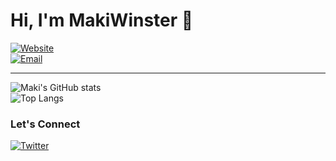 # Hi, I'm **MakiWinster** 👋  
[![Website](https://img.shields.io/badge/Blog-makis--life.cn-blue)](https://www.makis-life.cn)  
[![Email](https://img.shields.io/badge/Email-makiiiiiiiho@gmail.com-photo)](mailto:makiiiiiiiho@gmail.com)

---

 ![Maki's GitHub stats](https://github-readme-stats.vercel.app/api?username=MakiWinster&show_icons=true&theme=radical)  
 ![Top Langs](https://github-readme-stats.vercel.app/api/top-langs/?username=MakiWinster&layout=compact)
###  Let's Connect  
[![Twitter](https://img.shields.io/badge/Twitter-@MakiWinster-1DA1F2?style=flat-square&logo=twitter)](https://twitter.com/MakiWinster)

